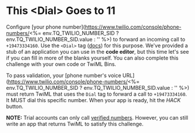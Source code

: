 # This &lt;Dial&gt; Goes to 11

Configure [your phone number](https://www.twilio.com/console/phone-numbers/<%= env.TQ_TWILIO_NUMBER_SID ? env.TQ_TWILIO_NUMBER_SID.value : '' %>) to forward an incoming call to `+19473334160`. Use the `<Dial>` tag ([docs](https://www.twilio.com/docs/voice/twiml/dial)) for this purpose. We've provided a stub of an application you can use in the **code editor**, but this time let's see if you can fill in more of the blanks yourself. You can also complete this challenge with your own code or TwiML Bins.

To pass validation, your [phone number's voice URL](https://www.twilio.com/console/phone-numbers/<%= env.TQ_TWILIO_NUMBER_SID ? env.TQ_TWILIO_NUMBER_SID.value : '' %>) must return TwiML that uses the `Dial` tag to forward a call to `+19473334160`. It MUST dial this specific number. When your app is ready, hit the *HACK* button.

**NOTE:** Trial accounts can only call [verified numbers](https://www.twilio.com/console/phone-numbers/verified). However, you can still write an app that returns TwiML to satisfy this challenge.